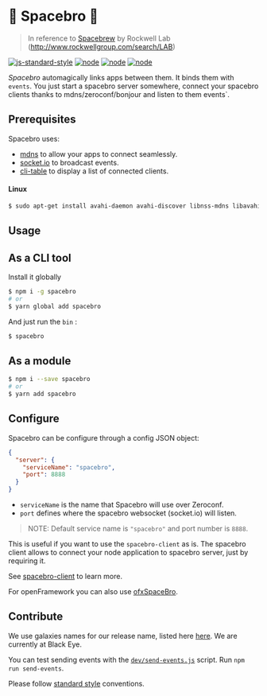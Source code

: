 # 🚀 Spacebro 💫

> In reference to [Spacebrew](http://docs.spacebrew.cc/) by Rockwell Lab (http://www.rockwellgroup.com/search/LAB)

[![js-standard-style](https://img.shields.io/badge/code%20style-standard-brightgreen.svg)](http://standardjs.com/)
[![node](https://img.shields.io/badge/node-4.0.x-brightgreen.svg)](https://nodejs.org/en/)
[![node](https://img.shields.io/badge/node-5.3.x-brightgreen.svg)](https://nodejs.org/en/)
[![node](https://img.shields.io/badge/node-6.x.x-brightgreen.svg)](https://nodejs.org/en/)

*Spacebro* automagically links apps between them. It binds them with `events`. You just start a spacebro server somewhere, connect your spacebro clients thanks to mdns/zeroconf/bonjour and listen to them events`.

## Prerequisites

Spacebro uses:

* [mdns](https://github.com/agnat/node_mdns) to allow your apps to connect seamlessly.
* [socket.io](http://socket.io) to broadcast events.
* [cli-table](https://github.com/Automattic/cli-table) to display a list of connected clients.

#### Linux

```bash
$ sudo apt-get install avahi-daemon avahi-discover libnss-mdns libavahi-compat-libdnssd-dev curl build-essential
```

## Usage

## As a CLI tool

Install it globally

```bash
$ npm i -g spacebro
# or
$ yarn global add spacebro
```

And just run the `bin` :

```bash
$ spacebro
```
<!-- or
```bash
$ spacebro --port 8888
```
or
```bash
$ spacebro --port 8888 --servicename woowoo
``` -->

## As a module

```bash
$ npm i --save spacebro
# or
$ yarn add spacebro
```

## Configure

Spacebro can be configure through a config JSON object:

```json
{
  "server": {
    "serviceName": "spacebro",
    "port": 8888
  }
}
```

* `serviceName` is the name that Spacebro will use over Zeroconf.
* `port` defines where the spacebro websocket (socket.io) will listen.

> NOTE: Default service name is `"spacebro"` and port number is `8888`.

This is useful if you want to use the `spacebro-client` as is. The spacebro client allows to connect your node application to spacebro server, just by requiring it.

See [spacebro-client](https://github.com/soixantecircuits/spacebro-client) to learn more.

For openFramework you can also use [ofxSpaceBro](https://github.com/soixantecircuits/ofxSpacebroClient).

## Contribute

We use galaxies names for our release name, listed here [here](https://en.wikipedia.org/wiki/List_of_galaxies). We are currently at Black Eye.

You can test sending events with the [`dev/send-events.js`](/dev/send-events.js) script. Run `npm run send-events`.

Please follow [standard style](https://github.com/feross/standard) conventions.
